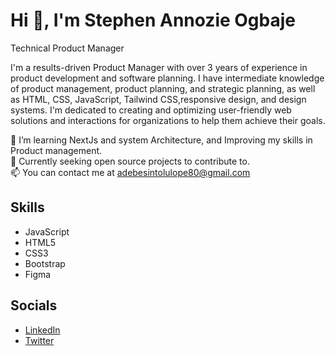 # Hi 👋, I'm Stephen Annozie Ogbaje
Technical Product Manager

I'm a results-driven Product Manager with over 3 years of experience in product development and software planning. I have intermediate knowledge of product management, product planning, and strategic planning, as well as HTML, CSS, JavaScript, Tailwind CSS,responsive design, and design systems. I'm dedicated to creating and optimizing user-friendly web solutions and interactions for organizations to help them achieve their goals.

🔭 I’m learning NextJs and system Architecture, and Improving my skills in Product management.  
🚀 Currently seeking open source projects to contribute to.  
📫 You can contact me at [adebesintolulope80@gmail.com](mailto:adebesintolulope80@gmail.com)  

## Skills
- JavaScript
- HTML5
- CSS3
- Bootstrap
- Figma

## Socials
- [LinkedIn](https://www.linkedin.com/in/stephen-ogbaje/)
- [Twitter](https://x.com/iamsirsteve)

